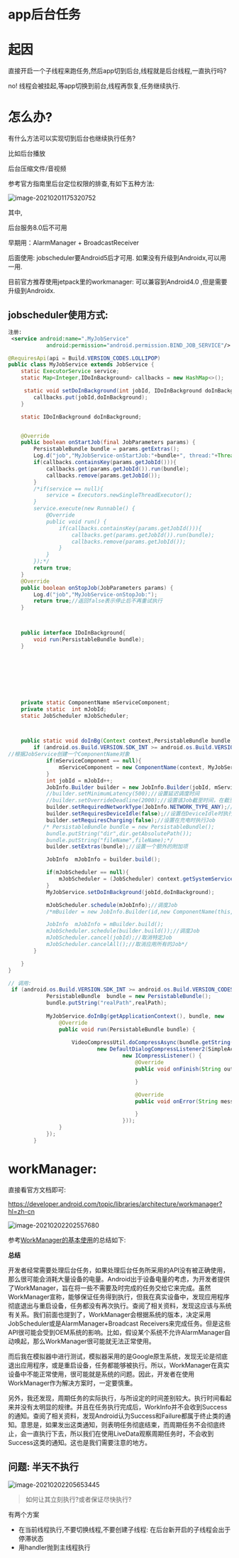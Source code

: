 # app后台任务

# 起因

直接开启一个子线程来跑任务,然后app切到后台,线程就是后台线程,一直执行吗?

no! 线程会被挂起,等app切换到前台,线程再恢复,任务继续执行.

# 怎么办?

有什么方法可以实现切到后台也继续执行任务?

比如后台播放

后台压缩文件/音视频



参考官方指南里后台定位权限的排查,有如下五种方法:

![image-20210201175320752](https://gitee.com/hss012489/picbed/raw/master/picgo/1612173206444-image-20210201175320752.jpg)

其中,

后台服务8.0后不可用

早期用：AlarmManager + BroadcastReceiver

后面使用: jobscheduler要Android5后才可用. 如果没有升级到Androidx,可以用一用.

目前官方推荐使用jetpack里的workmanager: 可以兼容到Android4.0 ,但是需要升级到Androidx.



## jobscheduler使用方式:



```xml
注册:
 <service android:name=".MyJobService"
            android:permission="android.permission.BIND_JOB_SERVICE"/>
```





```java
@RequiresApi(api = Build.VERSION_CODES.LOLLIPOP)
public class MyJobService extends JobService {
    static ExecutorService service;
    static Map<Integer,IDoInBackground> callbacks = new HashMap<>();

     static void setDoInBackground(int jobId, IDoInBackground doInBackground) {
        callbacks.put(jobId,doInBackground);
    }

    static IDoInBackground doInBackground;


    @Override
    public boolean onStartJob(final JobParameters params) {
        PersistableBundle bundle = params.getExtras();
        Log.d("job","MyJobService-onStartJob:"+bundle+", thread:"+Thread.currentThread().getName());
        if(callbacks.containsKey(params.getJobId())){
            callbacks.get(params.getJobId()).run(bundle);
            callbacks.remove(params.getJobId());
        }
        /*if(service == null){
            service = Executors.newSingleThreadExecutor();
        }
        service.execute(new Runnable() {
            @Override
            public void run() {
                if(callbacks.containsKey(params.getJobId())){
                    callbacks.get(params.getJobId()).run(bundle);
                    callbacks.remove(params.getJobId());
                }
            }
        });*/
        return true;
    }
    @Override
    public boolean onStopJob(JobParameters params) {
        Log.d("job","MyJobService-onStopJob:");
        return true;//返回false表示停止后不再重试执行
    }



    public interface IDoInBackground{
        void run(PersistableBundle bundle);
    }








    private static ComponentName mServiceComponent;
    private static  int mJobId;
    static JobScheduler mJobScheduler;



    public static void doInBg(Context context,PersistableBundle bundle,IDoInBackground doInBackground) {
        if (android.os.Build.VERSION.SDK_INT >= android.os.Build.VERSION_CODES.LOLLIPOP) {
//根据JobService创建一个ComponentName对象
            if(mServiceComponent == null){
                mServiceComponent = new ComponentName(context, MyJobService.class);
            }
            int jobId = mJobId++;
            JobInfo.Builder builder = new JobInfo.Builder(jobId, mServiceComponent);
            //builder.setMinimumLatency(500);//设置延迟调度时间
            //builder.setOverrideDeadline(2000);//设置该Job截至时间，在截至时间前肯定会执行该Job
            builder.setRequiredNetworkType(JobInfo.NETWORK_TYPE_ANY);//设置所需网络类型
            builder.setRequiresDeviceIdle(false);//设置在DeviceIdle时执行Job
            builder.setRequiresCharging(false);//设置在充电时执行Job
           /* PersistableBundle bundle = new PersistableBundle();
            bundle.putString("dir",dir.getAbsolutePath());
            bundle.putString("fileName",fileName);*/
            builder.setExtras(bundle);//设置一个额外的附加项

            JobInfo  mJobInfo = builder.build();

            if(mJobScheduler == null){
                mJobScheduler = (JobScheduler) context.getSystemService(Context.JOB_SCHEDULER_SERVICE);
            }
            MyJobService.setDoInBackground(jobId,doInBackground);

            mJobScheduler.schedule(mJobInfo);//调度Job
            /*mBuilder = new JobInfo.Builder(id,new ComponentName(this, MyJobService.class));

            JobInfo  mJobInfo = mBuilder.build();
            mJobScheduler.schedule(builder.build());//调度Job
            mJobScheduler.cancel(jobId);//取消特定Job
            mJobScheduler.cancelAll();//取消应用所有的Job*/
        }

    }
}
```



```java
// 调用:
 if (android.os.Build.VERSION.SDK_INT >= android.os.Build.VERSION_CODES.LOLLIPOP) {
            PersistableBundle  bundle = new PersistableBundle();
            bundle.putString("realPath",realPath);
   
            MyJobService.doInBg(getApplicationContext(), bundle, new         MyJobService.IDoInBackground() {
                @Override
                public void run(PersistableBundle bundle) {
                  
                    VideoCompressUtil.doCompressAsync(bundle.getString("realPath"), "", mode,
                            new DefaultDialogCompressListener2(SimpleActivity.this,
                                    new ICompressListener() {
                                        @Override
                                        public void onFinish(String outputFilePath) {

                                        }

                                        @Override
                                        public void onError(String message) {

                                        }
                                    }));
                }
            });
        }
```





# workManager:

直接看官方文档即可:

https://developer.android.com/topic/libraries/architecture/workmanager?hl=zh-cn



![image-20210202202557680](https://gitee.com/hss012489/picbed/raw/master/picgo/1612268757786-image-20210202202557680.jpg)

参考[WorkManager的基本使用](https://zhuanlan.zhihu.com/p/78599394)的总结如下:

**总结**

开发者经常需要处理后台任务，如果处理后台任务所采用的API没有被正确使用，那么很可能会消耗大量设备的电量。Android出于设备电量的考虑，为开发者提供了WorkManager，旨在将一些不需要及时完成的任务交给它来完成。虽然WorkManager宣称，能够保证任务得到执行，但我在真实设备中，发现应用程序彻底退出与重启设备，任务都没有再次执行。查阅了相关资料，发现这应该与系统有关系。我们前面也提到了，WorkManager会根据系统的版本，决定采用JobScheduler或是AlarmManager+Broadcast Receivers来完成任务。但是这些API很可能会受到OEM系统的影响。比如，假设某个系统不允许AlarmManager自动唤起，那么WorkManager很可能就无法正常使用。

而后我在模拟器中进行测试，模拟器采用的是Google原生系统，发现无论是彻底退出应用程序，或是重启设备，任务都能够被执行。所以，WorkManager在真实设备中不能正常使用，很可能就是系统的问题。因此，开发者在使用WorkManager作为解决方案时，一定要慎重。

另外，我还发现，周期任务的实际执行，与所设定的时间差别较大。执行时间看起来并没有太明显的规律。并且在任务执行完成后，WorkInfo并不会收到Success的通知。查阅了相关资料，发现Android认为Success和Failure都属于终止类的通知。意思是，如果发出这类通知，则表明任务彻底结束，而周期任务不会彻底终止，会一直执行下去，所以我们在使用LiveData观察周期任务时，不会收到Success这类的通知。这也是我们需要注意的地方。



## 问题: 半天不执行

![image-20210202205653445](https://gitee.com/hss012489/picbed/raw/master/picgo/1612270613490-image-20210202205653445.jpg)



> 如何让其立刻执行?或者保证尽快执行?

有两个方案

* 在当前线程执行,不要切换线程,不要创建子线程: 在后台新开启的子线程会出于停滞状态
* 用handler抛到主线程执行